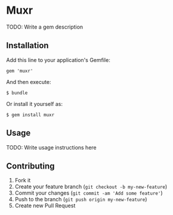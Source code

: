 # Muxr

TODO: Write a gem description

## Installation

Add this line to your application's Gemfile:

    gem 'muxr'

And then execute:

    $ bundle

Or install it yourself as:

    $ gem install muxr

## Usage

TODO: Write usage instructions here

## Contributing

1. Fork it
2. Create your feature branch (`git checkout -b my-new-feature`)
3. Commit your changes (`git commit -am 'Add some feature'`)
4. Push to the branch (`git push origin my-new-feature`)
5. Create new Pull Request
